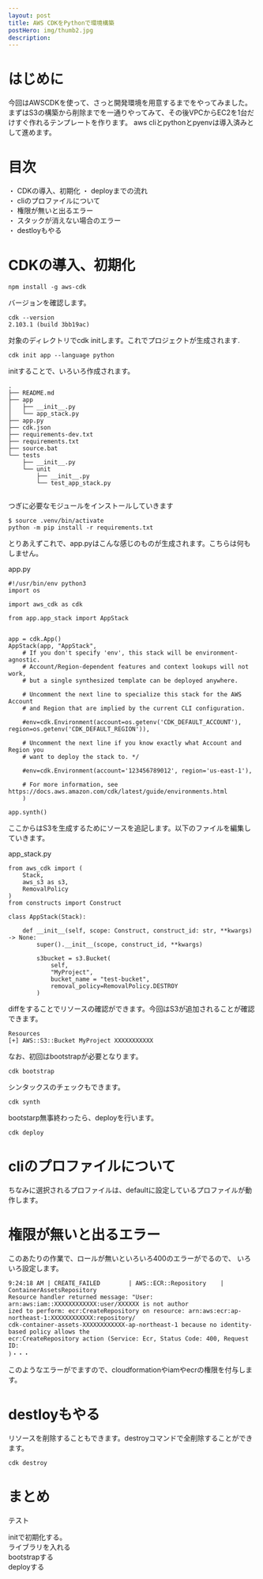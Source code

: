 ```yaml
---
layout: post
title: AWS CDKをPythonで環境構築
postHero: img/thumb2.jpg
description: 
---
```


# はじめに
今回はAWSCDKを使って、さっと開発環境を用意するまでをやってみました。
まずはS3の構築から削除までを一通りやってみて、その後VPCからEC2を1台だけすぐ作れるテンプレートを作ります。
aws cliとpythonとpyenvは導入済みとして進めます。

# 目次
・ CDKの導入、初期化
・ deployまでの流れ  
・ cliのプロファイルについて  
・ 権限が無いと出るエラー  
・ スタックが消えない場合のエラー  
・ destloyもやる  




# CDKの導入、初期化


```
npm install -g aws-cdk
```

バージョンを確認します。
```
cdk --version
2.103.1 (build 3bb19ac)
```


対象のディレクトリでcdk initします。これでプロジェクトが生成されます.

```
cdk init app --language python
```

initすることで、いろいろ作成されます。

```
.
├── README.md
├── app
│   ├── __init__.py
│   └── app_stack.py
├── app.py
├── cdk.json
├── requirements-dev.txt
├── requirements.txt
├── source.bat
└── tests
    ├── __init__.py
    └── unit
        ├── __init__.py
        └── test_app_stack.py
        
```

つぎに必要なモジュールをインストールしていきます

```
$ source .venv/bin/activate
python -m pip install -r requirements.txt
```

とりあえずこれで、app.pyはこんな感じのものが生成されます。こちらは何もしません。

app.py
```
#!/usr/bin/env python3
import os

import aws_cdk as cdk

from app.app_stack import AppStack


app = cdk.App()
AppStack(app, "AppStack",
    # If you don't specify 'env', this stack will be environment-agnostic.
    # Account/Region-dependent features and context lookups will not work,
    # but a single synthesized template can be deployed anywhere.

    # Uncomment the next line to specialize this stack for the AWS Account
    # and Region that are implied by the current CLI configuration.

    #env=cdk.Environment(account=os.getenv('CDK_DEFAULT_ACCOUNT'), region=os.getenv('CDK_DEFAULT_REGION')),

    # Uncomment the next line if you know exactly what Account and Region you
    # want to deploy the stack to. */

    #env=cdk.Environment(account='123456789012', region='us-east-1'),

    # For more information, see https://docs.aws.amazon.com/cdk/latest/guide/environments.html
    )

app.synth()

```

ここからはS3を生成するためにソースを追記します。以下のファイルを編集していきます。

app_stack.py

```
from aws_cdk import (
    Stack,
    aws_s3 as s3,
    RemovalPolicy
)
from constructs import Construct

class AppStack(Stack):

    def __init__(self, scope: Construct, construct_id: str, **kwargs) -> None:
        super().__init__(scope, construct_id, **kwargs)

        s3bucket = s3.Bucket(
            self,
            "MyProject",
            bucket_name = "test-bucket",
            removal_policy=RemovalPolicy.DESTROY
        )

```
diffをすることでリソースの確認ができます。今回はS3が追加されることが確認できます。

```
Resources
[+] AWS::S3::Bucket MyProject XXXXXXXXXXX
```

なお、初回はbootstrapが必要となります。

```
cdk bootstrap
```

シンタックスのチェックもできます。

```
cdk synth
```

bootstarp無事終わったら、deployを行います。

```
cdk deploy
```

# cliのプロファイルについて  
ちなみに選択されるプロファイルは、defaultに設定しているプロファイルが動作します。

# 権限が無いと出るエラー  

このあたりの作業で、ロールが無いといろいろ400のエラーがでるので、
いろいろ設定します。

```
9:24:18 AM | CREATE_FAILED        | AWS::ECR::Repository    | ContainerAssetsRepository
Resource handler returned message: "User: arn:aws:iam::XXXXXXXXXXXX:user/XXXXXX is not author
ized to perform: ecr:CreateRepository on resource: arn:aws:ecr:ap-northeast-1:XXXXXXXXXXXX:repository/
cdk-container-assets-XXXXXXXXXXXX-ap-northeast-1 because no identity-based policy allows the
ecr:CreateRepository action (Service: Ecr, Status Code: 400, Request ID:
)・・・
```

このようなエラーがでますので、cloudformationやiamやecrの権限を付与します。



# destloyもやる  
リソースを削除することもできます。destroyコマンドで全削除することができます。

```
cdk destroy
```






# まとめ

テスト

initで初期化する。  
ライブラリを入れる  
bootstrapする  
deployする  

